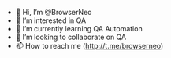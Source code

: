 - 👋 Hi, I’m @BrowserNeo
- 👀 I’m interested in QA
- 🌱 I’m currently learning QA Automation
- 💞️ I’m looking to collaborate on QA
- 📫 How to reach me (http://t.me/browserneo)

<!---
BrowserNeo/BrowserNeo is a ✨ special ✨ repository because its `README.md` (this file) appears on your GitHub profile.
You can click the Preview link to take a look at your changes.
--->
